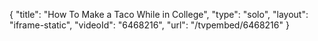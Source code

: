 {
    "title": "How To Make a Taco While in College",
    "type": "solo",
    "layout": "iframe-static",
    "videoId": "6468216",
    "url": "\/tvpembed\/6468216"
}